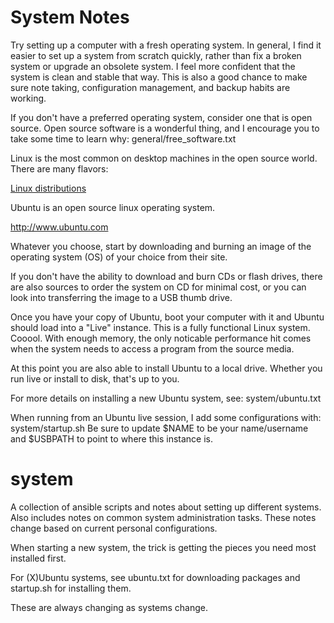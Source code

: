 # System Notes

Try setting up a computer with a fresh operating system. In general, I find it easier to set up a system from scratch quickly, rather than fix a broken system or upgrade an obsolete system.  I feel more confident that the system is clean and stable that way.  This is also a good chance to make sure note taking, configuration management, and backup habits are working.

If you don't have a preferred operating system, consider one that is open source. Open source software is a wonderful thing, and I encourage you to take some time to learn why:
general/free_software.txt

Linux is the most common on desktop machines in the open source world. There are many flavors:

[Linux distributions](linux-distributions.md)

Ubuntu is an open source linux operating system.  

http://www.ubuntu.com

Whatever you choose, start by downloading and burning an image of the operating system (OS) of your choice from their site.

If you don't have the ability to download and burn CDs or flash drives, there are also sources to order the system on CD for minimal cost, or you can look into transferring the image to a USB thumb drive.

Once you have your copy of Ubuntu, boot your computer with it and Ubuntu should load into a "Live" instance.  This is a fully functional Linux system.  Cooool.  With enough memory, the only noticable performance hit comes when the system needs to access a program from the source media.  

At this point you are also able to install Ubuntu to a local drive. Whether you run live or install to disk, that's up to you.

For more details on installing a new Ubuntu system, see:
system/ubuntu.txt

When running from an Ubuntu live session, I add some configurations with:
system/startup.sh
Be sure to update $NAME to be your name/username and $USBPATH to point to where this instance is.

# system
A collection of ansible scripts and notes about setting up different systems. Also includes notes on common system administration tasks. These notes change based on current personal configurations.

When starting a new system, the trick is getting the pieces you need most installed first.  

For (X)Ubuntu systems, see ubuntu.txt for downloading packages and startup.sh for installing them.

These are always changing as systems change.
